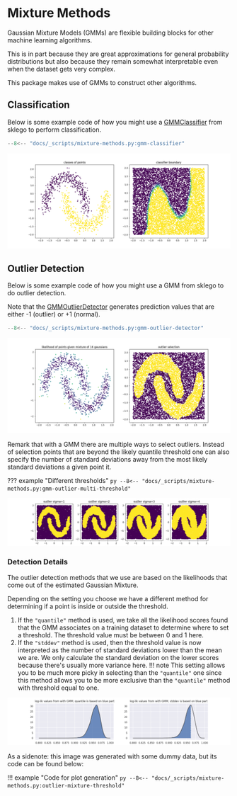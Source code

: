 # Mixture Methods

Gaussian Mixture Models (GMMs) are flexible building blocks for other machine learning algorithms.

This is in part because they are great approximations for general probability distributions but also because they remain somewhat interpretable even when the dataset gets very complex.

This package makes use of GMMs to construct other algorithms.

## Classification

Below is some example code of how you might use a [GMMClassifier][gmm-classifier-api] from sklego to perform classification.

```py title="GMMClassifier"
--8<-- "docs/_scripts/mixture-methods.py:gmm-classifier"
```

![gmm-classifier](../_static/mixture-methods/gmm-classifier.png)

## Outlier Detection

Below is some example code of how you might use a GMM from sklego to do outlier detection.

Note that the [GMMOutlierDetector][gmm-outlier-detector-api] generates prediction values that are either -1 (outlier) or +1 (normal).

```py title="GMMOutlierDetector"
--8<-- "docs/_scripts/mixture-methods.py:gmm-outlier-detector"
```

![gmm-outlier-detector](../_static/mixture-methods/gmm-outlier-detector.png)

Remark that with a GMM there are multiple ways to select outliers. Instead of selection points that are beyond the likely quantile threshold one can also specify the number of standard deviations away from the most likely standard deviations a given point it.

??? example "Different thresholds"
    ```py
    --8<-- "docs/_scripts/mixture-methods.py:gmm-outlier-multi-threshold"
    ```

![gmm-outlier-multi-threshold](../_static/mixture-methods/gmm-outlier-multi-threshold.png)

### Detection Details

The outlier detection methods that we use are based on the likelihoods that come out of the estimated Gaussian Mixture.

Depending on the setting you choose we have a different method for determining if a point is inside or outside the
threshold.

1. If the `"quantile"` method is used, we take all the likelihood scores found that the GMM associates on a training dataset to determine where to set a threshold. The threshold value must be between 0 and 1 here.
2. If the `"stddev"` method is used, then the threshold value is now interpreted as the number of standard deviations lower than the mean we are. We only calculate the standard deviation on the lower scores because there's usually more variance here.
    !!! note
        This setting allows you to be much more picky in selecting than the `"quantile"` one since this method allows you to be more exclusive than the `"quantile"` method with threshold equal to one.

![outlier-mixture-threshold](../_static/mixture-methods/outlier-mixture-threshold.png)

As a sidenote: this image was generated with some dummy data, but its code can be found below:

!!! example "Code for plot generation"
    ```py
    --8<-- "docs/_scripts/mixture-methods.py:outlier-mixture-threshold"
    ```

[gmm-classifier-api]: /api/mixture#sklego.mixture.gmm_classifier.GMMClassifier
[gmm-outlier-detector-api]: /api/mixture#sklego.mixture.gmm_outlier_detector.GMMOutlierDetector
